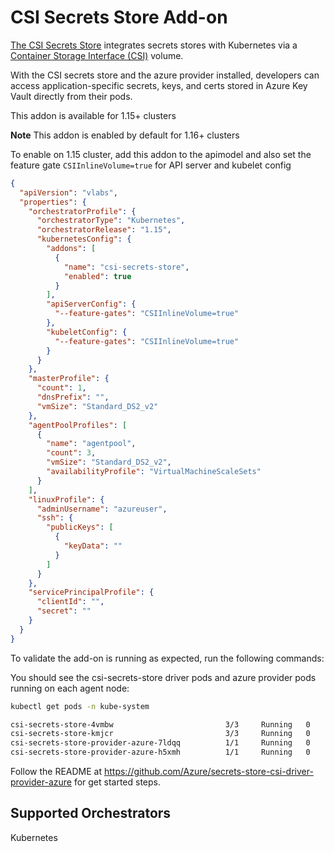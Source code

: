 # CSI Secrets Store Add-on

[The CSI Secrets Store](https://github.com/kubernetes-sigs/secrets-store-csi-driver) integrates secrets stores with Kubernetes via a [Container Storage Interface (CSI)](https://kubernetes-csi.github.io/docs/) volume. 

With the CSI secrets store and the azure provider installed, developers can access application-specific secrets, keys, and certs stored in Azure Key Vault directly from their pods.

This addon is available for 1.15+ clusters

**Note** This addon is enabled by default for 1.16+ clusters

To enable on 1.15 cluster, add this addon to the apimodel and also set the feature gate `CSIInlineVolume=true` for API server and kubelet config

```json
{
  "apiVersion": "vlabs",
  "properties": {
    "orchestratorProfile": {
      "orchestratorType": "Kubernetes",
      "orchestratorRelease": "1.15",
      "kubernetesConfig": {
        "addons": [
          {
            "name": "csi-secrets-store",
            "enabled": true
          }
        ],
        "apiServerConfig": {
          "--feature-gates": "CSIInlineVolume=true"
        },
        "kubeletConfig": {
          "--feature-gates": "CSIInlineVolume=true"
        }
      }
    },
    "masterProfile": {
      "count": 1,
      "dnsPrefix": "",
      "vmSize": "Standard_DS2_v2"
    },
    "agentPoolProfiles": [
      {
        "name": "agentpool",
        "count": 3,
        "vmSize": "Standard_DS2_v2",
        "availabilityProfile": "VirtualMachineScaleSets"
      }
    ],
    "linuxProfile": {
      "adminUsername": "azureuser",
      "ssh": {
        "publicKeys": [
          {
            "keyData": ""
          }
        ]
      }
    },
    "servicePrincipalProfile": {
      "clientId": "",
      "secret": ""
    }
  }
}

```

To validate the add-on is running as expected, run the following commands:

You should see the csi-secrets-store driver pods and azure provider pods running on each agent node:

```bash
kubectl get pods -n kube-system 

csi-secrets-store-4vmbw                         3/3     Running   0          43m
csi-secrets-store-kmjcr                         3/3     Running   0          50m
csi-secrets-store-provider-azure-7ldqq          1/1     Running   0          43m
csi-secrets-store-provider-azure-h5xmh          1/1     Running   0          50m
```

Follow the README at https://github.com/Azure/secrets-store-csi-driver-provider-azure for get started steps.

## Supported Orchestrators

Kubernetes